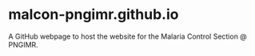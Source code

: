 # malcon-pngimr.github.io
A GitHub webpage to host the website for the Malaria Control Section @ PNGIMR.
